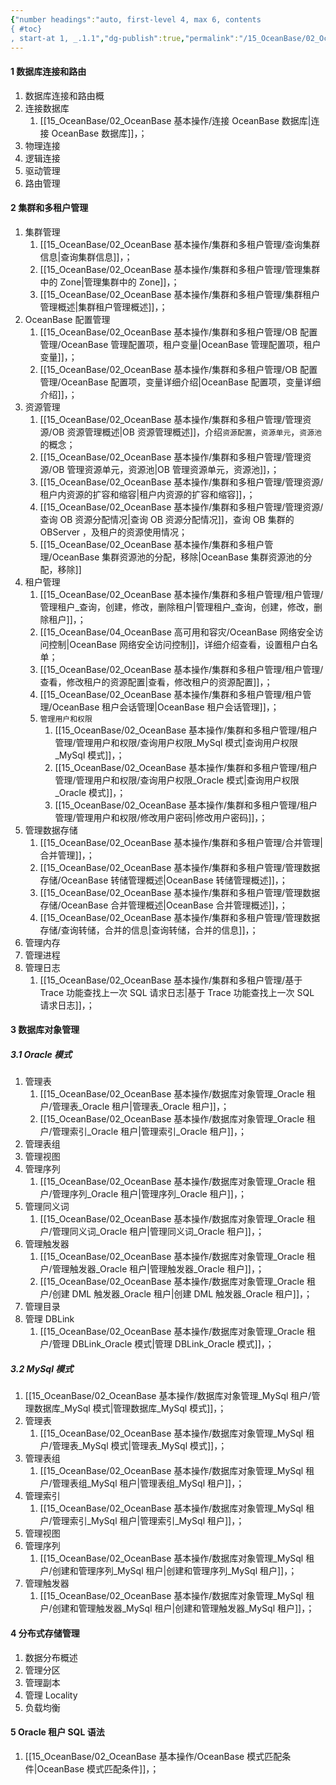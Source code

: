 ```yaml
---
{"number headings":"auto, first-level 4, max 6, contents
{ #toc}
, start-at 1, _.1.1","dg-publish":true,"permalink":"/15_OceanBase/02_OceanBase 基本操作/","dgPassFrontmatter":true}
---
```



#### 1 数据库连接和路由
1. 数据库连接和路由概
3. 连接数据库
	1. [[15_OceanBase/02_OceanBase 基本操作/连接 OceanBase 数据库\|连接 OceanBase 数据库]]，；
4. 物理连接
5. 逻辑连接
6. 驱动管理
7. 路由管理


#### 2 集群和多租户管理
1. 集群管理
	1. [[15_OceanBase/02_OceanBase 基本操作/集群和多租户管理/查询集群信息\|查询集群信息]]，；
	2. [[15_OceanBase/02_OceanBase 基本操作/集群和多租户管理/管理集群中的 Zone\|管理集群中的 Zone]]，；
	3. [[15_OceanBase/02_OceanBase 基本操作/集群和多租户管理/集群租户管理概述\|集群租户管理概述]]，；
2. OceanBase 配置管理
	1. [[15_OceanBase/02_OceanBase 基本操作/集群和多租户管理/OB 配置管理/OceanBase 管理配置项，租户变量\|OceanBase 管理配置项，租户变量]]，；
	2. [[15_OceanBase/02_OceanBase 基本操作/集群和多租户管理/OB 配置管理/OceanBase 配置项，变量详细介绍\|OceanBase 配置项，变量详细介绍]]，；
3. 资源管理
	1. [[15_OceanBase/02_OceanBase 基本操作/集群和多租户管理/管理资源/OB 资源管理概述\|OB 资源管理概述]]，介绍`资源配置`，`资源单元`，`资源池`的概念；
	3. [[15_OceanBase/02_OceanBase 基本操作/集群和多租户管理/管理资源/OB 管理资源单元，资源池\|OB 管理资源单元，资源池]]，；
	5. [[15_OceanBase/02_OceanBase 基本操作/集群和多租户管理/管理资源/租户内资源的扩容和缩容\|租户内资源的扩容和缩容]]，；
	6. [[15_OceanBase/02_OceanBase 基本操作/集群和多租户管理/管理资源/查询 OB 资源分配情况\|查询 OB 资源分配情况]]，查询 OB 集群的 OBServer ，及租户的资源使用情况；
	7. [[15_OceanBase/02_OceanBase 基本操作/集群和多租户管理/OceanBase 集群资源池的分配，移除\|OceanBase 集群资源池的分配，移除]]
4. 租户管理
	1. [[15_OceanBase/02_OceanBase 基本操作/集群和多租户管理/租户管理/管理租户_查询，创建，修改，删除租户\|管理租户_查询，创建，修改，删除租户]]，；
	4. [[15_OceanBase/04_OceanBase 高可用和容灾/OceanBase 网络安全访问控制\|OceanBase 网络安全访问控制]]，详细介绍查看，设置租户白名单；
	5. [[15_OceanBase/02_OceanBase 基本操作/集群和多租户管理/租户管理/查看，修改租户的资源配置\|查看，修改租户的资源配置]]，；
	6. [[15_OceanBase/02_OceanBase 基本操作/集群和多租户管理/租户管理/OceanBase 租户会话管理\|OceanBase 租户会话管理]]，；
	7. `管理用户和权限`
		1. [[15_OceanBase/02_OceanBase 基本操作/集群和多租户管理/租户管理/管理用户和权限/查询用户权限_MySql 模式\|查询用户权限_MySql 模式]]，；
		2. [[15_OceanBase/02_OceanBase 基本操作/集群和多租户管理/租户管理/管理用户和权限/查询用户权限_Oracle 模式\|查询用户权限_Oracle 模式]]，；
		3. [[15_OceanBase/02_OceanBase 基本操作/集群和多租户管理/租户管理/管理用户和权限/修改用户密码\|修改用户密码]]，； 
5. 管理数据存储
	1. [[15_OceanBase/02_OceanBase 基本操作/集群和多租户管理/合并管理\|合并管理]]，；
	2. [[15_OceanBase/02_OceanBase 基本操作/集群和多租户管理/管理数据存储/OceanBase 转储管理概述\|OceanBase 转储管理概述]]，；
	3. [[15_OceanBase/02_OceanBase 基本操作/集群和多租户管理/管理数据存储/OceanBase 合并管理概述\|OceanBase 合并管理概述]]，；
	4. [[15_OceanBase/02_OceanBase 基本操作/集群和多租户管理/管理数据存储/查询转储，合并的信息\|查询转储，合并的信息]]，；
6. 管理内存
7. 管理进程
8. 管理日志
	1. [[15_OceanBase/02_OceanBase 基本操作/集群和多租户管理/基于 Trace 功能查找上一次 SQL 请求日志\|基于 Trace 功能查找上一次 SQL 请求日志]]，；


#### 3 数据库对象管理
##### 3.1 Oracle 模式
1. 管理表
	1. [[15_OceanBase/02_OceanBase 基本操作/数据库对象管理_Oracle 租户/管理表_Oracle 租户\|管理表_Oracle 租户]]，；
	2. [[15_OceanBase/02_OceanBase 基本操作/数据库对象管理_Oracle 租户/管理索引_Oracle 租户\|管理索引_Oracle 租户]]，；
2. 管理表组
3. 管理视图
4. 管理序列
	1. [[15_OceanBase/02_OceanBase 基本操作/数据库对象管理_Oracle 租户/管理序列_Oracle 租户\|管理序列_Oracle 租户]]，；
5. 管理同义词
	1. [[15_OceanBase/02_OceanBase 基本操作/数据库对象管理_Oracle 租户/管理同义词_Oracle 租户\|管理同义词_Oracle 租户]]，；
6. 管理触发器
	1. [[15_OceanBase/02_OceanBase 基本操作/数据库对象管理_Oracle 租户/管理触发器_Oracle 租户\|管理触发器_Oracle 租户]]，；
	2. [[15_OceanBase/02_OceanBase 基本操作/数据库对象管理_Oracle 租户/创建 DML 触发器_Oracle 租户\|创建 DML 触发器_Oracle 租户]]，；
7. 管理目录
8. 管理 DBLink
	1. [[15_OceanBase/02_OceanBase 基本操作/数据库对象管理_Oracle 租户/管理 DBLink_Oracle 模式\|管理 DBLink_Oracle 模式]]，；

##### 3.2 MySql 模式
1. [[15_OceanBase/02_OceanBase 基本操作/数据库对象管理_MySql 租户/管理数据库_MySql 模式\|管理数据库_MySql 模式]]，；
2. 管理表
	1. [[15_OceanBase/02_OceanBase 基本操作/数据库对象管理_MySql 租户/管理表_MySql 模式\|管理表_MySql 模式]]，；
3. 管理表组
	1. [[15_OceanBase/02_OceanBase 基本操作/数据库对象管理_MySql 租户/管理表组_MySql 租户\|管理表组_MySql 租户]]，；
4. 管理索引
	1. [[15_OceanBase/02_OceanBase 基本操作/数据库对象管理_MySql 租户/管理索引_MySql 租户\|管理索引_MySql 租户]]，；
5. 管理视图
6. 管理序列
	1. [[15_OceanBase/02_OceanBase 基本操作/数据库对象管理_MySql 租户/创建和管理序列_MySql 租户\|创建和管理序列_MySql 租户]]，；
7. 管理触发器
	1. [[15_OceanBase/02_OceanBase 基本操作/数据库对象管理_MySql 租户/创建和管理触发器_MySql 租户\|创建和管理触发器_MySql 租户]]，；


#### 4 分布式存储管理
1. 数据分布概述
2. 管理分区
3. 管理副本
4. 管理 Locality
5. 负载均衡

#### 5 Oracle 租户 SQL 语法
1. [[15_OceanBase/02_OceanBase 基本操作/OceanBase 模式匹配条件\|OceanBase 模式匹配条件]]，；

